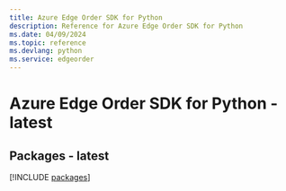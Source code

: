 ```yaml
---
title: Azure Edge Order SDK for Python
description: Reference for Azure Edge Order SDK for Python
ms.date: 04/09/2024
ms.topic: reference
ms.devlang: python
ms.service: edgeorder
---
```

# Azure Edge Order SDK for Python - latest
## Packages - latest
[!INCLUDE [packages](edge-order-index.md)]